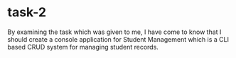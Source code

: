# task-2
By examining the task which was given to me, I have come to know that I should create a console application for Student Management which is a CLI based CRUD system for managing student records.

